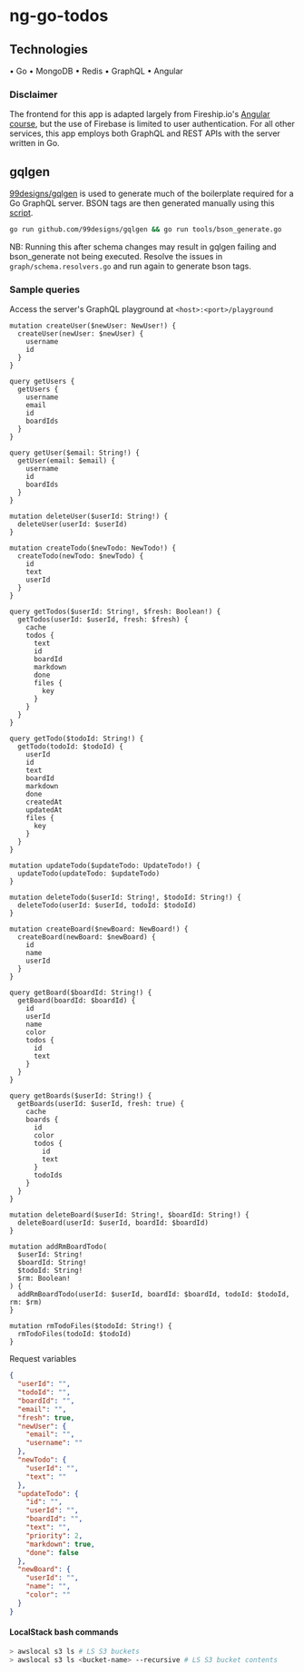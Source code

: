 # ng-go-todos

## Technologies

• Go
• MongoDB
• Redis
• GraphQL
• Angular

### Disclaimer

The frontend for this app is adapted largely from Fireship.io's [Angular course](https://fireship.io/courses/angular/), but the use of Firebase is limited to user authentication. For all other services, this app employs both GraphQL and REST APIs with the server written in Go.

## gqlgen

[99designs/gqlgen](https://github.com/99designs/gqlgen) is used to generate much of the boilerplate required for a Go GraphQL server. BSON tags are then generated manually using this [script](https://github.com/99designs/gqlgen/issues/865#issuecomment-573043996).

```bash
go run github.com/99designs/gqlgen && go run tools/bson_generate.go
```

NB: Running this after schema changes may result in gqlgen failing and bson_generate not being executed. Resolve the issues in `graph/schema.resolvers.go` and run again to generate bson tags.

### Sample queries

Access the server's GraphQL playground at `<host>:<port>/playground`

```gql
mutation createUser($newUser: NewUser!) {
  createUser(newUser: $newUser) {
    username
    id
  }
}

query getUsers {
  getUsers {
    username
    email
    id
    boardIds
  }
}

query getUser($email: String!) {
  getUser(email: $email) {
    username
    id
    boardIds
  }
}

mutation deleteUser($userId: String!) {
  deleteUser(userId: $userId)
}

mutation createTodo($newTodo: NewTodo!) {
  createTodo(newTodo: $newTodo) {
    id
    text
    userId
  }
}

query getTodos($userId: String!, $fresh: Boolean!) {
  getTodos(userId: $userId, fresh: $fresh) {
    cache
    todos {
      text
      id
      boardId
      markdown
      done
      files {
        key
      }
    }
  }
}

query getTodo($todoId: String!) {
  getTodo(todoId: $todoId) {
    userId
    id
    text
    boardId
    markdown
    done
    createdAt
    updatedAt
    files {
      key
    }
  }
}

mutation updateTodo($updateTodo: UpdateTodo!) {
  updateTodo(updateTodo: $updateTodo)
}

mutation deleteTodo($userId: String!, $todoId: String!) {
  deleteTodo(userId: $userId, todoId: $todoId)
}

mutation createBoard($newBoard: NewBoard!) {
  createBoard(newBoard: $newBoard) {
    id
    name
    userId
  }
}

query getBoard($boardId: String!) {
  getBoard(boardId: $boardId) {
    id
    userId
    name
    color
    todos {
      id
      text
    }
  }
}

query getBoards($userId: String!) {
  getBoards(userId: $userId, fresh: true) {
    cache
    boards {
      id
      color
      todos {
        id
        text
      }
      todoIds
    }
  }
}

mutation deleteBoard($userId: String!, $boardId: String!) {
  deleteBoard(userId: $userId, boardId: $boardId)
}

mutation addRmBoardTodo(
  $userId: String!
  $boardId: String!
  $todoId: String!
  $rm: Boolean!
) {
  addRmBoardTodo(userId: $userId, boardId: $boardId, todoId: $todoId, rm: $rm)
}

mutation rmTodoFiles($todoId: String!) {
  rmTodoFiles(todoId: $todoId)
}
```

Request variables

```json
{
  "userId": "",
  "todoId": "",
  "boardId": "",
  "email": "",
  "fresh": true,
  "newUser": {
    "email": "",
    "username": ""
  },
  "newTodo": {
    "userId": "",
    "text": ""
  },
  "updateTodo": {
    "id": "",
    "userId": "",
    "boardId": "",
    "text": "",
    "priority": 2,
    "markdown": true,
    "done": false
  },
  "newBoard": {
    "userId": "",
    "name": "",
    "color": ""
  }
}
```

#### LocalStack bash commands

```bash
> awslocal s3 ls # LS S3 buckets
> awslocal s3 ls <bucket-name> --recursive # LS S3 bucket contents
```
